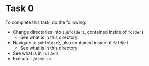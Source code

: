 # Task 0

To complete this task, do the following:

*   Change directories into `subfolder1`, contained inside of `folder1`
    *   See what is in this directory
*   Navigate to `subfolder2`, also contained inside of `folder1`
    *   See what is in this directory
*   See what is in `folder2`
*   Execute `./done.sh`
